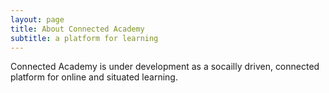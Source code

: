 ```yaml
---
layout: page
title: About Connected Academy
subtitle: a platform for learning
---
```


Connected Academy is under development as a socailly driven, connected platform for online and situated learning.